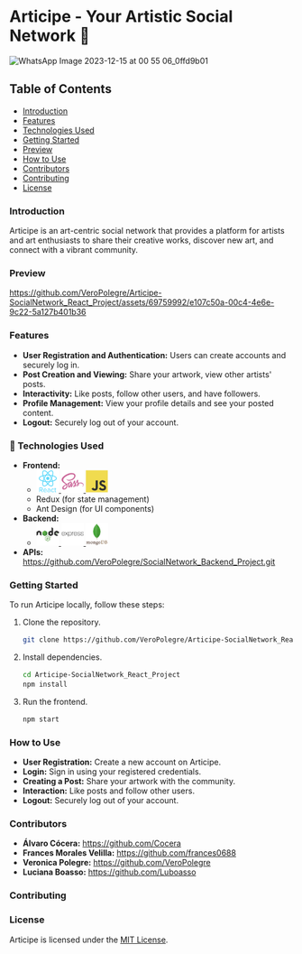 # Articipe - Your Artistic Social Network 🎨
![WhatsApp Image 2023-12-15 at 00 55 06_0ffd9b01](https://github.com/VeroPolegre/Articipe-SocialNetwork_React_Project/assets/69759992/cf51f5fc-0481-462c-99b3-164cce4c581e)

## Table of Contents

- [Introduction](#introduction)
- [Features](#features)
- [Technologies Used](#technologies-used)
- [Getting Started](#getting-started)
- [Preview](#preview)
- [How to Use](#how-to-use)
- [Contributors](#contributors)
- [Contributing](#contributing)
- [License](#license)

### Introduction

Articipe is an art-centric social network that provides a platform for artists and art enthusiasts to share their creative works, discover new art, and connect with a vibrant community.

### Preview
 

https://github.com/VeroPolegre/Articipe-SocialNetwork_React_Project/assets/69759992/e107c50a-00c4-4e6e-9c22-5a127b401b36


### Features

- **User Registration and Authentication:** Users can create accounts and securely log in.
- **Post Creation and Viewing:** Share your artwork, view other artists' posts.
- **Interactivity:** Like posts, follow other users, and have followers.
- **Profile Management:** View your profile details and see your posted content.
- **Logout:** Securely log out of your account.

### 🔧 Technologies Used 

- **Frontend:**
  - <a href="https://reactjs.org/" target="_blank" rel="noreferrer"> <img src="https://raw.githubusercontent.com/devicons/devicon/master/icons/react/react-original-wordmark.svg" alt="react" width="40" height="40"/> </a>
 <a href="https://sass-lang.com" target="_blank" rel="noreferrer"> <img src="https://raw.githubusercontent.com/devicons/devicon/master/icons/sass/sass-original.svg" alt="sass" width="40" height="40"/> </a>
  <a href="https://developer.mozilla.org/en-US/docs/Web/JavaScript" target="_blank" rel="noreferrer"> <img src="https://raw.githubusercontent.com/devicons/devicon/master/icons/javascript/javascript-original.svg" alt="javascript" width="40" height="40"/> </a>
  - Redux (for state management)
  - Ant Design (for UI components)
- **Backend:** 
  - <a href="https://nodejs.org" target="_blank" rel="noreferrer"> <img src="https://raw.githubusercontent.com/devicons/devicon/master/icons/nodejs/nodejs-original-wordmark.svg" alt="nodejs" width="40" height="40"/> </a>
  <a href="https://expressjs.com" target="_blank" rel="noreferrer"> <img src="https://raw.githubusercontent.com/devicons/devicon/master/icons/express/express-original-wordmark.svg" alt="express" width="40" height="40"/> </a>
  <a href="https://www.mongodb.com/" target="_blank" rel="noreferrer"> <img src="https://raw.githubusercontent.com/devicons/devicon/master/icons/mongodb/mongodb-original-wordmark.svg" alt="mongodb" width="40" height="40"/> </a>
- **APIs:** https://github.com/VeroPolegre/SocialNetwork_Backend_Project.git

### Getting Started

To run Articipe locally, follow these steps:

1. Clone the repository.
   ```bash
   git clone https://github.com/VeroPolegre/Articipe-SocialNetwork_React_Project.git
   ```
2. Install dependencies.
   ```bash
   cd Articipe-SocialNetwork_React_Project
   npm install
   ```
3. Run the frontend.
   ```bash
   npm start
   ```

### How to Use

- **User Registration:** Create a new account on Articipe.
- **Login:** Sign in using your registered credentials.
- **Creating a Post:** Share your artwork with the community.
- **Interaction:** Like posts and follow other users.
- **Logout:** Securely log out of your account.

### Contributors

- **Álvaro Cócera:** https://github.com/Cocera
- **Frances Morales Velilla:** https://github.com/frances0688
- **Veronica Polegre:** https://github.com/VeroPolegre
- **Luciana Boasso:** https://github.com/Luboasso

### Contributing

### License

Articipe is licensed under the [MIT License](LICENSE).
